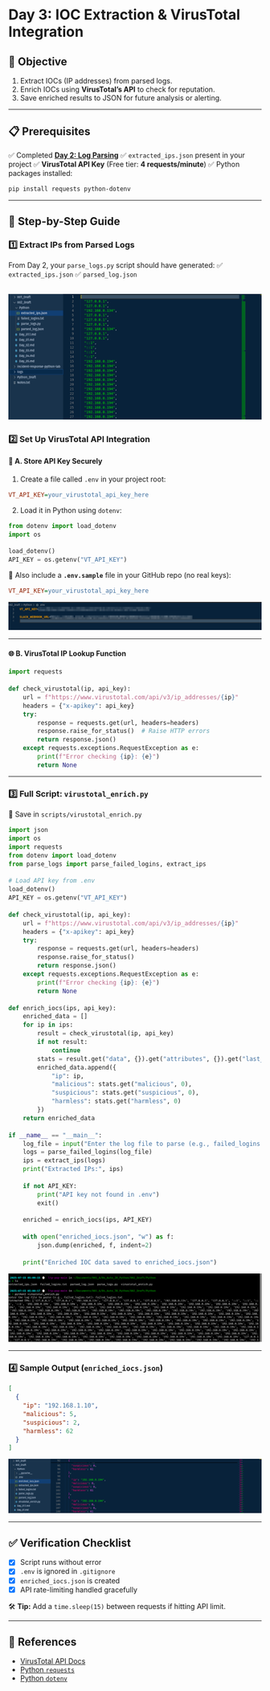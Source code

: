 # Day 3: IOC Extraction & VirusTotal Integration

## **🎯 Objective**

1. Extract IOCs (IP addresses) from parsed logs.
2. Enrich IOCs using **VirusTotal’s API** to check for reputation.
3. Save enriched results to JSON for future analysis or alerting.

---

## 📋 Prerequisites

✅ Completed [**Day 2: Log Parsing**](/guide/day2_log-parsing.md)
✅ `extracted_ips.json` present in your project
✅ **VirusTotal API Key** (Free tier: **4 requests/minute**)
✅ Python packages installed:

```bash
pip install requests python-dotenv
```

---

## 📝 Step-by-Step Guide


### 1️⃣ Extract IPs from Parsed Logs

From Day 2, your `parse_logs.py` script should have generated:
✅ `extracted_ips.json`
✅ `parsed_log.json`


![day03_extracted_ips](../assets/screenshots/day_03/day03_extracted_ips.png)
---

### 2️⃣ Set Up VirusTotal API Integration

#### 🔐 A. Store API Key Securely

1. Create a file called `.env` in your project root:

```ini
VT_API_KEY=your_virustotal_api_key_here
```

2. Load it in Python using `dotenv`:

```python
from dotenv import load_dotenv
import os

load_dotenv()
API_KEY = os.getenv("VT_API_KEY")
```

📁 Also include a **`.env.sample`** file in your GitHub repo (no real keys):

```ini
VT_API_KEY=your_virustotal_api_key_here
```

![day03_extracted_ips](../assets/screenshots/day_03/day03_env_api_key_setup.png)


---

#### 🌐 B. VirusTotal IP Lookup Function

```python
import requests

def check_virustotal(ip, api_key):
    url = f"https://www.virustotal.com/api/v3/ip_addresses/{ip}"
    headers = {"x-apikey": api_key}
    try:
        response = requests.get(url, headers=headers)
        response.raise_for_status()  # Raise HTTP errors
        return response.json()
    except requests.exceptions.RequestException as e:
        print(f"Error checking {ip}: {e}")
        return None
```

---

### 3️⃣ Full Script: `virustotal_enrich.py`

📁 Save in `scripts/virustotal_enrich.py`

```python
import json
import os
import requests
from dotenv import load_dotenv
from parse_logs import parse_failed_logins, extract_ips

# Load API key from .env
load_dotenv()
API_KEY = os.getenv("VT_API_KEY")

def check_virustotal(ip, api_key):
    url = f"https://www.virustotal.com/api/v3/ip_addresses/{ip}"
    headers = {"x-apikey": api_key}
    try:
        response = requests.get(url, headers=headers)
        response.raise_for_status()
        return response.json()
    except requests.exceptions.RequestException as e:
        print(f"Error checking {ip}: {e}")
        return None

def enrich_iocs(ips, api_key):
    enriched_data = []
    for ip in ips:
        result = check_virustotal(ip, api_key)
        if not result:
            continue
        stats = result.get("data", {}).get("attributes", {}).get("last_analysis_stats", {})
        enriched_data.append({
            "ip": ip,
            "malicious": stats.get("malicious", 0),
            "suspicious": stats.get("suspicious", 0),
            "harmless": stats.get("harmless", 0)
        })
    return enriched_data

if __name__ == "__main__":
    log_file = input("Enter the log file to parse (e.g., failed_logins.txt): ").strip()
    logs = parse_failed_logins(log_file)
    ips = extract_ips(logs)
    print("Extracted IPs:", ips)

    if not API_KEY:
        print("API key not found in .env")
        exit()

    enriched = enrich_iocs(ips, API_KEY)

    with open("enriched_iocs.json", "w") as f:
        json.dump(enriched, f, indent=2)

    print("Enriched IOC data saved to enriched_iocs.json")
```

![day03_extracted_ips](../assets/screenshots/day_03/day03_script_running_enrichment.png)

---

### 4️⃣ Sample Output (`enriched_iocs.json`)

```json
[
  {
    "ip": "192.168.1.10",
    "malicious": 5,
    "suspicious": 2,
    "harmless": 62
  }
]
```

![day03_enriched_iocs_file](../assets/screenshots/day_03/day03_enriched_iocs_file.png)

---

## ✅ Verification Checklist

* [x] Script runs without error
* [x] `.env` is ignored in `.gitignore`
* [x] `enriched_iocs.json` is created
* [x] API rate-limiting handled gracefully

🛠️ **Tip:** Add a `time.sleep(15)` between requests if hitting API limit.

---

## 🔗 References

* [VirusTotal API Docs](https://developers.virustotal.com/reference)
* [Python `requests`](https://requests.readthedocs.io/en/latest/)
* [Python `dotenv`](https://pypi.org/project/python-dotenv/)

